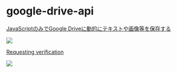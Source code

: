 # google-drive-api

[JavaScriptのみでGoogle Driveに動的にテキストや画像等を保存する](https://qiita.com/kjunichi/items/552f13b48685021966e4)

![](https://i.imgur.com/AQ3vvzs.png)

[Requesting verification](https://developers.google.com/apps-script/guides/client-verification#requesting_verification)

![](https://i.imgur.com/Qv4WtDG.png)
